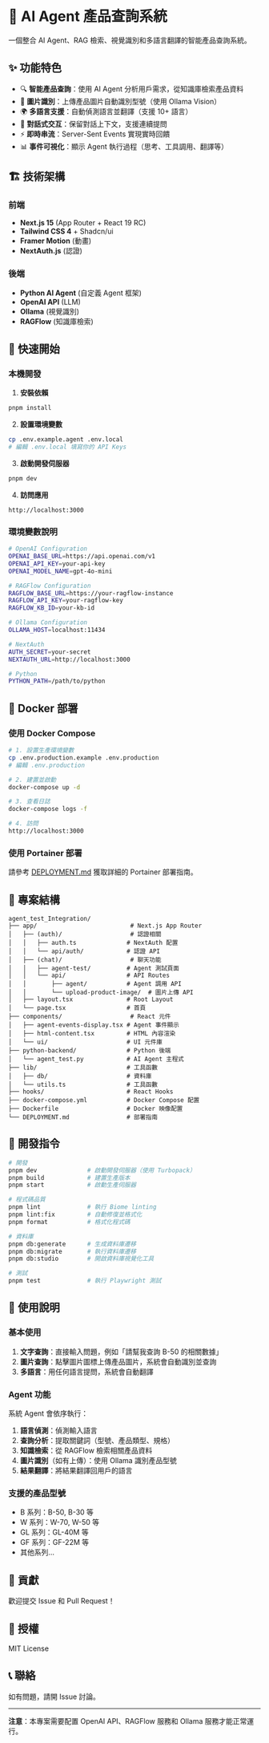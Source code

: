 # 🤖 AI Agent 產品查詢系統

一個整合 AI Agent、RAG 檢索、視覺識別和多語言翻譯的智能產品查詢系統。

## ✨ 功能特色

- 🔍 **智能產品查詢**：使用 AI Agent 分析用戶需求，從知識庫檢索產品資料
- 📸 **圖片識別**：上傳產品圖片自動識別型號（使用 Ollama Vision）
- 🌍 **多語言支援**：自動偵測語言並翻譯（支援 10+ 語言）
- 💬 **對話式交互**：保留對話上下文，支援連續提問
- ⚡ **即時串流**：Server-Sent Events 實現實時回饋
- 📊 **事件可視化**：顯示 Agent 執行過程（思考、工具調用、翻譯等）

## 🏗️ 技術架構

### 前端
- **Next.js 15** (App Router + React 19 RC)
- **Tailwind CSS 4** + Shadcn/ui
- **Framer Motion** (動畫)
- **NextAuth.js** (認證)

### 後端
- **Python AI Agent** (自定義 Agent 框架)
- **OpenAI API** (LLM)
- **Ollama** (視覺識別)
- **RAGFlow** (知識庫檢索)

## 🚀 快速開始

### 本機開發

1. **安裝依賴**
```bash
pnpm install
```

2. **設置環境變數**
```bash
cp .env.example.agent .env.local
# 編輯 .env.local 填寫你的 API Keys
```

3. **啟動開發伺服器**
```bash
pnpm dev
```

4. **訪問應用**
```
http://localhost:3000
```

### 環境變數說明

```bash
# OpenAI Configuration
OPENAI_BASE_URL=https://api.openai.com/v1
OPENAI_API_KEY=your-api-key
OPENAI_MODEL_NAME=gpt-4o-mini

# RAGFlow Configuration
RAGFLOW_BASE_URL=https://your-ragflow-instance
RAGFLOW_API_KEY=your-ragflow-key
RAGFLOW_KB_ID=your-kb-id

# Ollama Configuration
OLLAMA_HOST=localhost:11434

# NextAuth
AUTH_SECRET=your-secret
NEXTAUTH_URL=http://localhost:3000

# Python
PYTHON_PATH=/path/to/python
```

## 🐳 Docker 部署

### 使用 Docker Compose

```bash
# 1. 設置生產環境變數
cp .env.production.example .env.production
# 編輯 .env.production

# 2. 建置並啟動
docker-compose up -d

# 3. 查看日誌
docker-compose logs -f

# 4. 訪問
http://localhost:3000
```

### 使用 Portainer 部署

請參考 [DEPLOYMENT.md](./DEPLOYMENT.md) 獲取詳細的 Portainer 部署指南。

## 📁 專案結構

```
agent_test_Integration/
├── app/                          # Next.js App Router
│   ├── (auth)/                   # 認證相關
│   │   ├── auth.ts              # NextAuth 配置
│   │   └── api/auth/            # 認證 API
│   ├── (chat)/                   # 聊天功能
│   │   ├── agent-test/          # Agent 測試頁面
│   │   └── api/                 # API Routes
│   │       ├── agent/           # Agent 調用 API
│   │       └── upload-product-image/  # 圖片上傳 API
│   ├── layout.tsx               # Root Layout
│   └── page.tsx                 # 首頁
├── components/                   # React 元件
│   ├── agent-events-display.tsx # Agent 事件顯示
│   ├── html-content.tsx         # HTML 內容渲染
│   └── ui/                      # UI 元件庫
├── python-backend/              # Python 後端
│   └── agent_test.py            # AI Agent 主程式
├── lib/                         # 工具函數
│   ├── db/                      # 資料庫
│   └── utils.ts                 # 工具函數
├── hooks/                       # React Hooks
├── docker-compose.yml           # Docker Compose 配置
├── Dockerfile                   # Docker 映像配置
└── DEPLOYMENT.md                # 部署指南
```

## 🔧 開發指令

```bash
# 開發
pnpm dev              # 啟動開發伺服器（使用 Turbopack）
pnpm build            # 建置生產版本
pnpm start            # 啟動生產伺服器

# 程式碼品質
pnpm lint             # 執行 Biome linting
pnpm lint:fix         # 自動修復並格式化
pnpm format           # 格式化程式碼

# 資料庫
pnpm db:generate      # 生成資料庫遷移
pnpm db:migrate       # 執行資料庫遷移
pnpm db:studio        # 開啟資料庫視覺化工具

# 測試
pnpm test             # 執行 Playwright 測試
```

## 📝 使用說明

### 基本使用

1. **文字查詢**：直接輸入問題，例如「請幫我查詢 B-50 的相關數據」
2. **圖片查詢**：點擊圖片圖標上傳產品圖片，系統會自動識別並查詢
3. **多語言**：用任何語言提問，系統會自動翻譯

### Agent 功能

系統 Agent 會依序執行：
1. **語言偵測**：偵測輸入語言
2. **查詢分析**：提取關鍵詞（型號、產品類型、規格）
3. **知識檢索**：從 RAGFlow 檢索相關產品資料
4. **圖片識別**（如有上傳）：使用 Ollama 識別產品型號
5. **結果翻譯**：將結果翻譯回用戶的語言

### 支援的產品型號

- B 系列：B-50, B-30 等
- W 系列：W-70, W-50 等
- GL 系列：GL-40M 等
- GF 系列：GF-22M 等
- 其他系列...

## 🤝 貢獻

歡迎提交 Issue 和 Pull Request！

## 📄 授權

MIT License

## 📞 聯絡

如有問題，請開 Issue 討論。

---

**注意**：本專案需要配置 OpenAI API、RAGFlow 服務和 Ollama 服務才能正常運行。
